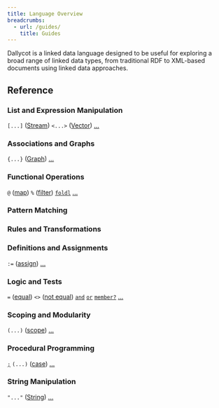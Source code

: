 ```yaml
---
title: Language Overview
breadcrumbs:
  - url: /guides/
    title: Guides
---
```


Dallycot is a linked data language designed to be useful for exploring a broad
range of linked data types, from traditional RDF to XML-based documents using
linked data approaches.

## Reference

### List and Expression Manipulation

`[...]` ([Stream](./types#stream))
`<...>` ([Vector](./types#vector))
[...](./collections)

### Associations and Graphs

`{...}` ([Graph](./types#graph))
[...](./graphs)

### Functional Operations

`@` ([map](./functional#map))
`%` ([filter](./functional#filter))
[`foldl`](/ns/streams/1.0#foldl)
[...](./functional)

### Pattern Matching

### Rules and Transformations

### Definitions and Assignments

`:=` ([assign](./definition#assign))
[...](./definition)

### Logic and Tests

`=` ([equal](./logic-and-tests#equal))
`<>` ([not equal](./logic-and-tests#not-equal))
[`and`](./logic-and-tests#and)
[`or`](./logic-and-tests#or)
[`member?`](./streams/1.0#member?)
[...](./logic-and-tests)

### Scoping and Modularity

`(...)` ([scope](./scoping#parens))
[...](./scoping)

### Procedural Programming

[`;`](./controls#semi)
`(...)` ([case](./controls#cases))
[...](./controls)

### String Manipulation

`"..."` ([String](./types#string))
[...](./string-manipulation)
